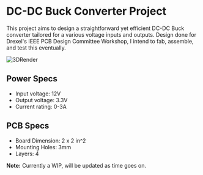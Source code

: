 # DC-DC Buck Converter Project
This project aims to design a straightforward yet efficient DC-DC Buck converter tailored for a various voltage inputs and outputs.
Design done for Drexel's IEEE PCB Design Committee Workshop, I intend to fab, assemble, and test this eventually.

![3DRender](https://github.com/takizala/Buck-Converter/tree/main/images?raw=true)

## Power Specs
- Input voltage: 12V
- Output voltage: 3.3V 
- Current rating: 0-3A

## PCB Specs
- Board Dimension: 2 x 2 in^2
- Mounting Holes: 3mm
- Layers: 4

**Note:** Currently a WIP, will be updated as time goes on.
